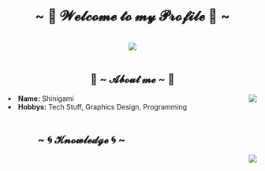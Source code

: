 <body>
<h1 align="center">~ 🥶 𝓦𝓮𝓵𝓬𝓸𝓶𝓮 𝓽𝓸 𝓶𝔂 𝓟𝓻𝓸𝓯𝓲𝓵𝓮 🥶 ~</h1>
<br>
<div align="center">
<img src="https://media0.giphy.com/media/2k8VKz3mKS9lm/giphy.gif">
</div>
<br>
<div>
<h2 align="center"> 🎐 ~ 𝓐𝓫𝓸𝓾𝓽 𝓶𝓮 ~ 🎐 </h2>
<img src="https://data.whicdn.com/images/75134482/original.gif" align="right">
<li>
<b>Name:</b> Shinigami
</li>
<li>
<b>Hobbys:</b> Tech Stuff, Graphics Design, Programming
</li>
<br>
</div>
<div>
<h2 align="left">            ~ 🌀 𝓚𝓷𝓸𝔀𝓵𝓮𝓭𝓰𝓮 🌀 ~</h2>
<p>
<img src="https://data.whicdn.com/images/84722178/original.gif" align="right">
